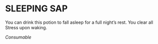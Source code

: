 # SLEEPING SAP

You can drink this potion to fall asleep for a full night’s rest. You clear all Stress upon waking.

*Consumable*
